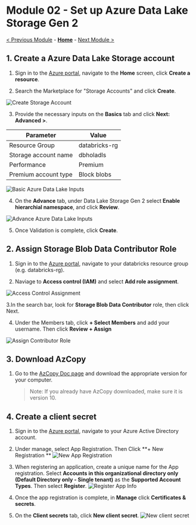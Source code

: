 # Module 02 - Set up Azure Data Lake Storage Gen 2

[< Previous Module](../Modules/module01.md) - **[Home](../README.md)** - [Next Module >](../Modules/module03.md)


## 1. Create a Azure Data Lake Storage account
1. Sign in to the [Azure portal](https://portal.azure.com), navigate to the **Home** screen, click **Create a resource**.

2. Search the Marketplace for "Storage Accounts" and click **Create**.

  ![Create Storage Account](../Images/Module02/storageaccount.png)

3. Provide the necessary inputs on the **Basics** tab and click **Next: Advanced >**.  

| Parameter | Value |
| --- | --- |
| Resource Group | databricks-rg |
| Storage account name | dbholadls |
| Performance | Premium |
| Premium account type | Block blobs |

  ![Basic Azure Data Lake Inputs](../Images/Module02/createadls.png)
  
4. On the **Advance** tab, under Data Lake Storage Gen 2 select **Enable hierarchial namespace**, and click **Review**.

  ![Advance Azure Data Lake Inputs](../Images/Module02/enablehierarchy.png)
  
5. Once Validation is complete, click **Create**.

## 2. Assign Storage Blob Data Contributor Role
1. Sign in to the [Azure portal](https://portal.azure.com), navigate to your databricks resource group (e.g. databricks-rg).

2. Naviage to **Access control (IAM)** and select **Add role assignment**.

  ![Access Control Assignment](../Images/Module02/addrole.png)
  
3.In the search bar, look for **Storage Blob Data Contributor** role, then click Next.

4. Under the Members tab, click **+ Select Members** and add your username. Then click **Review + Assign**

  ![Assign Contributor Role](../Images/Module02/assignrole.png)
  
## 3. Download AzCopy
1. Go to the [AzCopy Doc page](https://learn.microsoft.com/en-us/azure/storage/common/storage-use-azcopy-v10?toc=%2Fazure%2Fstorage%2Fblobs%2Ftoc.json) and download the appropriate version for your computer.
    > Note: If you already have AzCopy downloaded, make sure it is version 10.

## 4. Create a client secret
1. Sign in to the [Azure portal](https://portal.azure.com), navigate to your Azure Active Directory account.

2. Under manage, select App Registration. Then Click **+ New Registration **
  ![New App Registration](../Images/Module02/appregister.png)

3. When registering an application, create a unique name for the App registration. Select **Accounts in this organizational directory only (Default Directory only - Single tenant)** as the **Supported Account Types**.  Then select **Register**.
  ![Register App Info](../Images/Module02/RegisterAppInfo.png)

4. Once the app registration is complete, in **Manage** click **Certificates & secrets**.  

5. On the **Client secrets** tab, click **New client secret**.
  ![New client secret](../Images/Module02/newclientsecret.png)

